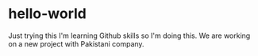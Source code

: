 # hello-world
Just trying this
I'm learning Github skills so I'm doing this.
We are working on a new project with Pakistani company.
